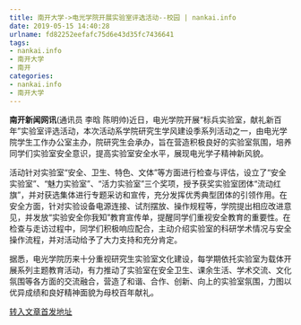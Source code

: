 ```yaml
---
title: 南开大学->电光学院开展实验室评选活动--校园 | nankai.info
date: 2019-05-15 14:40:28
urlname: fd82252eefafc75d6e43d35fc7436641
tags: 
- nankai.info
- 南开大学
- 南开
categories:
- nankai.info
- 南开大学
---
```



**南开新闻网讯**(通讯员 李晗 陈明帅)近日，电光学院开展“标兵实验室，献礼新百年”实验室评选活动，本次活动系学院研究生学风建设季系列活动之一，由电光学院学生工作办公室主办，院研究生会承办，旨在营造积极良好的实验室氛围，培养同学们实验室安全意识，提高实验室安全水平，展现电光学子精神新风貌。

活动针对实验室“安全、卫生、特色、文体”等方面进行检查与评估，设立了“安全实验室”、“魅力实验室”、“活力实验室”三个奖项，授予获奖实验室团体“流动红旗”，并对获选集体进行专题采访和宣传，充分发挥优秀典型团体的引领作用。在安全方面，针对实验设备电源连接、试剂摆放、操作规程等，学院提出相应改进意见，并发放“实验安全你我知”教育宣传单，提醒同学们重视安全教育的重要性。在检查与走访过程中，同学们积极响应配合，主动介绍实验室的科研学术情况与安全操作流程，并对活动给予了大力支持和充分肯定。

据悉，电光学院历来十分重视研究生实验室文化建设，每学期依托实验室为载体开展系列主题教育活动，有力推动了实验室在安全卫生、课余生活、学术交流、文化氛围等各方面的交流融合，营造了和谐、合作、创新、向上的实验室氛围，力图以优异成绩和良好精神面貌为母校百年献礼。





[转入文章首发地址](http://news.nankai.edu.cn/qqxy/system/2019/05/15/000451575.shtml)